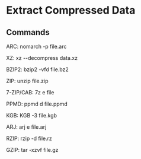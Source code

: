 # Extract Compressed Data

## Commands

ARC: nomarch -p file.arc

XZ: xz --decompress data.xz

BZIP2: bzip2 -vfd file.bz2

ZIP: unzip file.zip

7-ZIP/CAB: 7z e file

PPMD: ppmd d file.ppmd

KGB: KGB -3 file.kgb

ARJ: arj e file.arj

RZIP: rzip -d file.rz

GZIP: tar -xzvf file.gz

